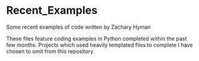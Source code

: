 # Recent_Examples
Some recent examples of code written by Zachary Hyman

These files feature coding examples in Python completed within the past few months.
Projects which used heavily templated files to complete I have chosen to omit from this repository.
